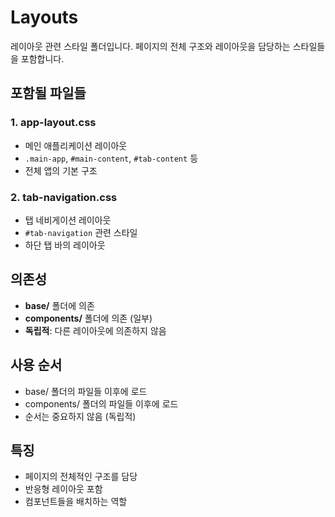 # Layouts

레이아웃 관련 스타일 폴더입니다. 페이지의 전체 구조와 레이아웃을 담당하는 스타일들을 포함합니다.

## 포함될 파일들

### 1. app-layout.css
- 메인 애플리케이션 레이아웃
- `.main-app`, `#main-content`, `#tab-content` 등
- 전체 앱의 기본 구조

### 2. tab-navigation.css
- 탭 네비게이션 레이아웃
- `#tab-navigation` 관련 스타일
- 하단 탭 바의 레이아웃

## 의존성
- **base/** 폴더에 의존
- **components/** 폴더에 의존 (일부)
- **독립적**: 다른 레이아웃에 의존하지 않음

## 사용 순서
- base/ 폴더의 파일들 이후에 로드
- components/ 폴더의 파일들 이후에 로드
- 순서는 중요하지 않음 (독립적)

## 특징
- 페이지의 전체적인 구조를 담당
- 반응형 레이아웃 포함
- 컴포넌트들을 배치하는 역할
